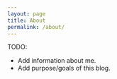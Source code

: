 ```yaml
---
layout: page
title: About
permalink: /about/
---
```


TODO:
- Add information about me.
- Add purpose/goals of this blog.
